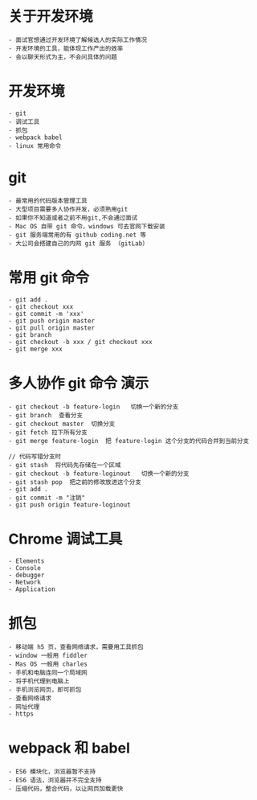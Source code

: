 # 关于开发环境
    - 面试官想通过开发环境了解候选人的实际工作情况
    - 开发环境的工具，能体现工作产出的效率
    - 会以聊天形式为主，不会问具体的问题

# 开发环境
    - git
    - 调试工具
    - 抓包
    - webpack babel
    - linux 常用命令

# git
    - 最常用的代码版本管理工具
    - 大型项目需要多人协作开发，必须熟用git
    - 如果你不知道或者之前不用git,不会通过面试
    - Mac OS 自带 git 命令，windows 可去官网下载安装
    - git 服务端常用的有 github coding.net 等
    - 大公司会搭建自己的内网 git 服务 （gitLab）

# 常用 git 命令
    - git add .
    - git checkout xxx
    - git commit -m 'xxx'
    - git push origin master
    - git pull origin master
    - git branch
    - git checkout -b xxx / git checkout xxx
    - git merge xxx

# 多人协作 git 命令 演示
    - git checkout -b feature-login   切换一个新的分支
    - git branch  查看分支
    - git checkout master  切换分支
    - git fetch 拉下所有分支
    - git merge feature-login  把 feature-login 这个分支的代码合并到当前分支

    // 代码写错分支时
    - git stash  将代码先存储在一个区域
    - git checkout -b feature-loginout   切换一个新的分支
    - git stash pop  把之前的修改放进这个分支
    - git add .
    - git commit -m "注销"
    - git push origin feature-loginout

# Chrome 调试工具
    - Elements
    - Console
    - debugger
    - Network
    - Application

# 抓包
    - 移动端 h5 页，查看网络请求，需要用工具抓包
    - window 一般用 fiddler
    - Mas OS 一般用 charles
    - 手机和电脑连同一个局域网
    - 将手机代理到电脑上
    - 手机浏览网页，即可抓包
    - 查看网络请求
    - 网址代理
    - https

# webpack 和 babel
    - ES6 模块化，浏览器暂不支持
    - ES6 语法，浏览器并不完全支持
    - 压缩代码，整合代码，以让网页加载更快
